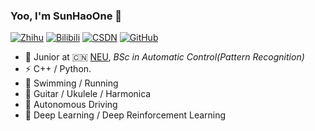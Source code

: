 ### Yoo, I'm SunHaoOne 👋


[![Zhihu](https://img.shields.io/badge/dynamic/json?color=%231E90FF&label=zhihu&query=%24.data.totalSubs&suffix=%20followers&url=https%3A%2F%2Fapi.spencerwoo.com%2Fsubstats%2F%3Fsource%3Dzhihu%26queryKey%3Dhaoyisun)](https://www.zhihu.com/people/haoyisun)
[![Bilibili](https://img.shields.io/badge/dynamic/json?color=%23ff69b4&label=bilibili&query=%24.data.totalSubs&suffix=%20followers&url=https%3A%2F%2Fapi.spencerwoo.com%2Fsubstats%2F%3Fsource%3Dbilibili%26queryKey%3D1966715)](https://space.bilibili.com/1966715)
[![CSDN](https://img.shields.io/badge/csdn-2658%20followers-%23FF0000)](https://blog.csdn.net/qwe900)
[![GitHub](https://img.shields.io/badge/dynamic/json?color=%09%23000000&label=github&query=%24.data.totalSubs&suffix=%20followers&url=https%3A%2F%2Fapi.spencerwoo.com%2Fsubstats%2F%3Fsource%3Dgithub%26queryKey%3DSunHaoOne)](https://github.com/SunHaoOne)



- 🍻 Junior at 🇨🇳 [NEU](https://neu.edu.cn/), _BSc in Automatic Control(Pattern Recognition)_
- ⚡ C++ / Python.
- 🏃 Swimming / Running 
- :guitar: Guitar / Ukulele / Harmonica 
- :taxi: Autonomous Driving 
- :open_book: Deep Learning / Deep Reinforcement Learning

